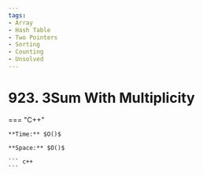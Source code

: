 ```yaml
---
tags:
- Array
- Hash Table
- Two Pointers
- Sorting
- Counting
- Unsolved
---
```



# 923. 3Sum With Multiplicity

=== "C++"

    **Time:** $O()$

    **Space:** $O()$

    ``` c++
    ```
